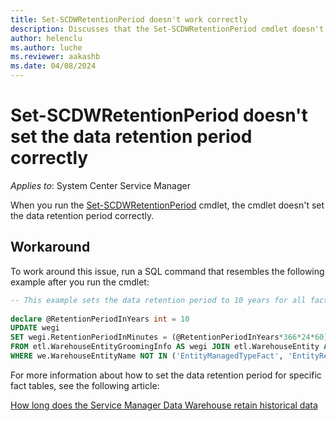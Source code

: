 ```yaml
---
title: Set-SCDWRetentionPeriod doesn't work correctly
description: Discusses that the Set-SCDWRetentionPeriod cmdlet doesn't set the data retention period correctly. Provides a workaround.
author: helenclu
ms.author: luche
ms.reviewer: aakashb
ms.date: 04/08/2024
---
```

# Set-SCDWRetentionPeriod doesn't set the data retention period correctly

*Applies to*: System Center Service Manager

When you run the [Set-SCDWRetentionPeriod](/powershell/module/microsoft.enterprisemanagement.warehouse.cmdlets/set-scdwretentionperiod) cmdlet, the cmdlet doesn't set the data retention period correctly.

## Workaround

To work around this issue, run a SQL command that resembles the following example after you run the cmdlet:

```sql
-- This example sets the data retention period to 10 years for all fact tables.
 
declare @RetentionPeriodInYears int = 10
UPDATE wegi
SET wegi.RetentionPeriodInMinutes = (@RetentionPeriodInYears*366*24*60)
FROM etl.WarehouseEntityGroomingInfo AS wegi JOIN etl.WarehouseEntity AS we ON we.WarehouseEntityId = wegi.WarehouseEntityId
WHERE we.WarehouseEntityName NOT IN ('EntityManagedTypeFact', 'EntityRelatesToEntityFact')
```

For more information about how to set the data retention period for specific fact tables, see the following article:

[How long does the Service Manager Data Warehouse retain historical data](https://techcommunity.microsoft.com/t5/system-center-blog/how-long-does-the-service-manager-data-warehouse-retain/ba-p/343507)

